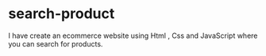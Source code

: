 # search-product
I have create an ecommerce website using Html , Css and JavaScript where you can search for products.
